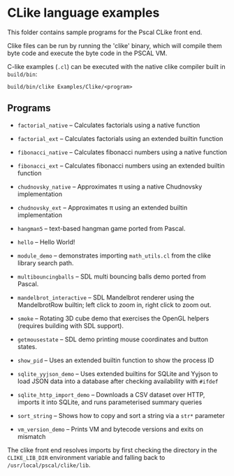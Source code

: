 # CLike language examples

This folder contains sample programs for the Pscal CLike front end.

Clike files can be run by running the 'clike' binary, which will compile them 
byte code and execute the byte code in the PSCAL VM.

C-like examples (`.cl`) can be executed with the native clike compiler built in
`build/bin`:

```
build/bin/clike Examples/Clike/<program>
```

## Programs
- `factorial_native` – Calculates factorials using a native function
- `factorial_ext` – Calculates factorials using an extended builtin function
- `fibonacci_native` – Calculates fibonacci numbers using a native function
- `fibonacci_ext` – Calculates fibonacci numbers using an extended builtin function
- `chudnovsky_native` – Approximates π using a native Chudnovsky implementation
- `chudnovsky_ext` – Approximates π using an extended builtin implementation

- `hangman5` – text-based hangman game ported from Pascal.
- `hello` – Hello World!
- `module_demo` – demonstrates importing `math_utils.cl` from the clike
   library search path.
- `multibouncingballs` – SDL multi bouncing balls demo ported from Pascal.
- `mandelbrot_interactive` – SDL Mandelbrot renderer using the MandelbrotRow builtin; left click to zoom in, right click to zoom out.
- `smoke` – Rotating 3D cube demo that exercises the OpenGL helpers (requires building with SDL support).
- `getmousestate` – SDL demo printing mouse coordinates and button states.
- `show_pid` – Uses an extended builtin function to show the process ID
- `sqlite_yyjson_demo` – Uses extended builtins for SQLite and Yyjson to load
   JSON data into a database after checking availability with `#ifdef`
- `sqlite_http_import_demo` – Downloads a CSV dataset over HTTP, imports it
   into SQLite, and runs parameterised summary queries
- `sort_string` – Shows how to copy and sort a string via a `str*` parameter
- `vm_version_demo` – Prints VM and bytecode versions and exits on mismatch

The clike front end resolves imports by first checking the directory in the
`CLIKE_LIB_DIR` environment variable and falling back to
`/usr/local/pscal/clike/lib`.
